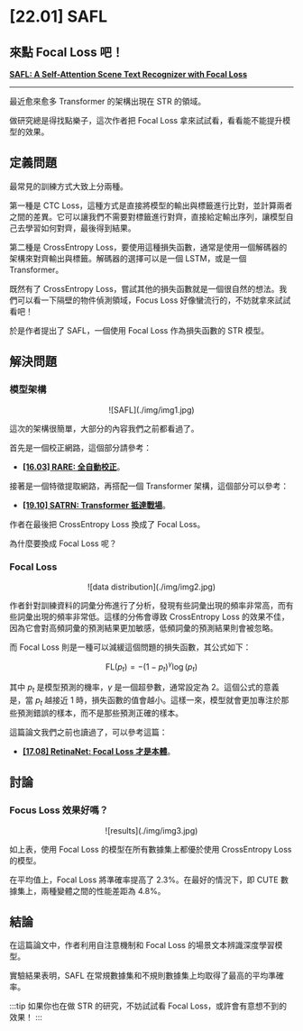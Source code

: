 # [22.01] SAFL

## 來點 Focal Loss 吧！

[**SAFL: A Self-Attention Scene Text Recognizer with Focal Loss**](https://arxiv.org/abs/2201.00132)

---

最近愈來愈多 Transformer 的架構出現在 STR 的領域。

做研究總是得找點樂子，這次作者把 Focal Loss 拿來試試看，看看能不能提升模型的效果。

## 定義問題

最常見的訓練方式大致上分兩種。

第一種是 CTC Loss，這種方式是直接將模型的輸出與標籤進行比對，並計算兩者之間的差異。它可以讓我們不需要對標籤進行對齊，直接給定輸出序列，讓模型自己去學習如何對齊，最後得到結果。

第二種是 CrossEntropy Loss，要使用這種損失函數，通常是使用一個解碼器的架構來對齊輸出與標籤。解碼器的選擇可以是一個 LSTM，或是一個 Transformer。

既然有了 CrossEntropy Loss，嘗試其他的損失函數就是一個很自然的想法。我們可以看一下隔壁的物件偵測領域，Focus Loss 好像蠻流行的，不妨就拿來試試看吧！

於是作者提出了 SAFL，一個使用 Focal Loss 作為損失函數的 STR 模型。

## 解決問題

### 模型架構

<div align="center">
<figure style={{"width": "95%"}}>
![SAFL](./img/img1.jpg)
</figure>
</div>

這次的架構很簡單，大部分的內容我們之前都看過了。

首先是一個校正網路，這個部分請參考：

- [**[16.03] RARE: 全自動校正**](../1603-rare/index.md)。

接著是一個特徵提取網路，再搭配一個 Transformer 架構，這個部分可以參考：

- [**[19.10] SATRN: Transformer 抵達戰場**](../1910-satrn/index.md)。

作者在最後把 CrossEntropy Loss 換成了 Focal Loss。

為什麼要換成 Focal Loss 呢？

### Focal Loss

<div align="center">
<figure style={{"width": "90%"}}>
![data distribution](./img/img2.jpg)
</figure>
</div>

作者針對訓練資料的詞彙分佈進行了分析，發現有些詞彙出現的頻率非常高，而有些詞彙出現的頻率非常低。這樣的分佈會導致 CrossEntropy Loss 的效果不佳，因為它會對高頻詞彙的預測結果更加敏感，低頻詞彙的預測結果則會被忽略。

而 Focal Loss 則是一種可以減緩這個問題的損失函數，其公式如下：

$$
\text{FL}(p_t) = -(1 - p_t)^\gamma \log(p_t)
$$

其中 $p_t$ 是模型預測的機率，$\gamma$ 是一個超參數，通常設定為 2。這個公式的意義是，當 $p_t$ 越接近 1 時，損失函數的值會越小。這樣一來，模型就會更加專注於那些預測錯誤的樣本，而不是那些預測正確的樣本。

這篇論文我們之前也讀過了，可以參考這篇：

- [**[17.08] RetinaNet: Focal Loss 才是本體**](../../object-detection/1708-retinanet/index.md)。

## 討論

### Focus Loss 效果好嗎？

<div align="center">
<figure style={{"width": "80%"}}>
![results](./img/img3.jpg)
</figure>
</div>

如上表，使用 Focal Loss 的模型在所有數據集上都優於使用 CrossEntropy Loss 的模型。

在平均值上，Focal Loss 將準確率提高了 2.3%。在最好的情況下，即 CUTE 數據集上，兩種變體之間的性能差距為 4.8%。

## 結論

在這篇論文中，作者利用自注意機制和 Focal Loss 的場景文本辨識深度學習模型。

實驗結果表明，SAFL 在常規數據集和不規則數據集上均取得了最高的平均準確率。

:::tip
如果你也在做 STR 的研究，不妨試試看 Focal Loss，或許會有意想不到的效果！
:::
